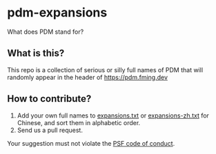 # pdm-expansions

What does PDM stand for?

## What is this?

This repo is a collection of serious or silly full names of PDM that will randomly appear in the header of https://pdm.fming.dev

## How to contribute?

1. Add your own full names to [expansions.txt](/expansions.txt) or [expansions-zh.txt](/expansions-zh.txt) for Chinese, and sort them in alphabetic order.
2. Send us a pull request.

Your suggestion must not violate the [PSF code of conduct](https://www.python.org/psf/conduct/).
